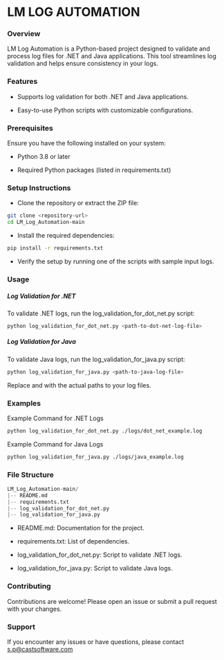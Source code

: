 # **LM LOG AUTOMATION**

### Overview

LM Log Automation is a Python-based project designed to validate and process log files for .NET and Java applications. This tool streamlines log validation and helps ensure consistency in your logs.

### Features

- Supports log validation for both .NET and Java applications.

- Easy-to-use Python scripts with customizable configurations.

### Prerequisites

Ensure you have the following installed on your system:

- Python 3.8 or later

- Required Python packages (listed in requirements.txt)

### Setup Instructions

- Clone the repository or extract the ZIP file:

```bash
git clone <repository-url>
cd LM_Log_Automation-main
```

- Install the required dependencies:

```bash
pip install -r requirements.txt
```

- Verify the setup by running one of the scripts with sample input logs.

### Usage

##### Log Validation for .NET

To validate .NET logs, run the log_validation_for_dot_net.py script:

```bash
python log_validation_for_dot_net.py <path-to-dot-net-log-file>
```

##### Log Validation for Java

To validate Java logs, run the log_validation_for_java.py script:

```bash
python log_validation_for_java.py <path-to-java-log-file>
```

Replace <path-to-dot-net-log-file> and <path-to-java-log-file> with the actual paths to your log files.

### Examples

Example Command for .NET Logs

```bash
python log_validation_for_dot_net.py ./logs/dot_net_example.log
```

Example Command for Java Logs

```bash
python log_validation_for_java.py ./logs/java_example.log
```

### File Structure

```python
LM_Log_Automation-main/
|-- README.md
|-- requirements.txt
|-- log_validation_for_dot_net.py
|-- log_validation_for_java.py
```

- README.md: Documentation for the project.

- requirements.txt: List of dependencies.

- log_validation_for_dot_net.py: Script to validate .NET logs.

- log_validation_for_java.py: Script to validate Java logs.

### Contributing

Contributions are welcome! Please open an issue or submit a pull request with your changes.



### Support

If you encounter any issues or have questions, please contact s.p@castsoftware.com

